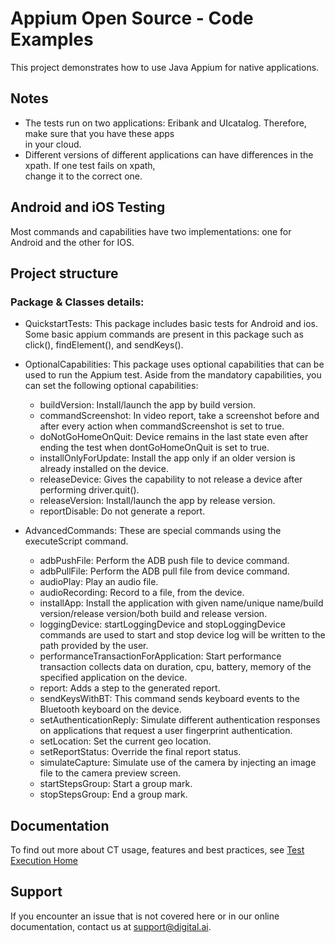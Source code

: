 # **Appium Open Source - Code Examples**
This project demonstrates how to use Java Appium for native applications.

## **Notes**
* The tests run on two applications: Eribank and UIcatalog. Therefore, make sure that you have these apps\
in your cloud.
* Different versions of different applications can have differences in the xpath.  If one test fails on xpath,\
 change it to the correct one.


## **Android and iOS Testing**
Most commands and capabilities have two implementations: one for Android and the other for IOS.


## **Project structure**
### Package & Classes details:

- QuickstartTests: This package includes basic tests for Android and ios. Some basic appium commands are present in this package such as click(), findElement(), and sendKeys().


- OptionalCapabilities: This package uses optional capabilities that can be used to run the Appium test. Aside from the mandatory capabilities, you can set the following optional capabilities:
    - buildVersion: Install/launch the app by build version.
    - commandScreenshot: In video report, take a screenshot before and after every action when commandScreenshot is set to true.
    - doNotGoHomeOnQuit: Device remains in the last state even after ending the test when dontGoHomeOnQuit is set to true.
    - installOnlyForUpdate: Install the app only if an older version is already installed on the device.
    - releaseDevice: Gives the capability to not release a device after performing driver.quit().
    - releaseVersion: Install/launch the app by release version.
    - reportDisable: Do not generate a report.


- AdvancedCommands: These are special commands using the executeScript command. 
  - adbPushFile: Perform the ADB push file to device command.
  - adbPullFile: Perform the ADB pull file from device command.
  - audioPlay: Play an audio file.
  - audioRecording: Record to a file, from the device.
  - installApp: Install the application with given name/unique name/build version/release version/both build and release version.
  - loggingDevice: startLoggingDevice and stopLoggingDevice commands are used to start and stop device log will be written to the path provided by the user.
  - performanceTransactionForApplication: Start performance transaction collects data on duration, cpu, battery, memory of the specified application on the device.
  - report: Adds a step to the generated report.
  - sendKeysWithBT: This command sends keyboard events to the Bluetooth keyboard on the device.
  - setAuthenticationReply: Simulate different authentication responses on applications that request a user fingerprint authentication.
  - setLocation: Set the current geo location.
  - setReportStatus: Override the final report status.
  - simulateCapture: Simulate use of the camera by injecting an image file to the camera preview screen.
  - startStepsGroup: Start a group mark.
  - stopStepsGroup: End a group mark.


## Documentation
To find out more about CT usage, features and best practices, see [Test Execution Home](https://docs.experitest.com/display/TE/Test+Execution+Home)

## Support
If you encounter an issue that is not covered here or in our online documentation, contact us at [support@digital.ai](mailto:support@digital.ai).